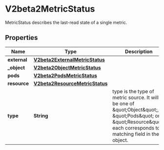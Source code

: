 

# V2beta2MetricStatus

MetricStatus describes the last-read state of a single metric.
## Properties

Name | Type | Description | Notes
------------ | ------------- | ------------- | -------------
**external** | [**V2beta2ExternalMetricStatus**](V2beta2ExternalMetricStatus.md) |  |  [optional]
**_object** | [**V2beta2ObjectMetricStatus**](V2beta2ObjectMetricStatus.md) |  |  [optional]
**pods** | [**V2beta2PodsMetricStatus**](V2beta2PodsMetricStatus.md) |  |  [optional]
**resource** | [**V2beta2ResourceMetricStatus**](V2beta2ResourceMetricStatus.md) |  |  [optional]
**type** | **String** | type is the type of metric source.  It will be one of \&quot;Object\&quot;, \&quot;Pods\&quot; or \&quot;Resource\&quot;, each corresponds to a matching field in the object. | 



